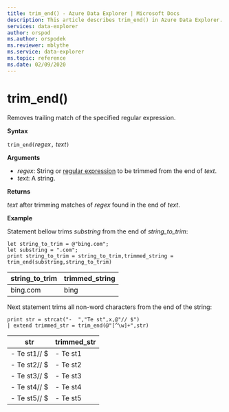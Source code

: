 ```yaml
---
title: trim_end() - Azure Data Explorer | Microsoft Docs
description: This article describes trim_end() in Azure Data Explorer.
services: data-explorer
author: orspod
ms.author: orspodek
ms.reviewer: mblythe
ms.service: data-explorer
ms.topic: reference
ms.date: 02/09/2020
---
```

# trim_end()

Removes trailing match of the specified regular expression.

**Syntax**

`trim_end(`*regex*`,` *text*`)`

**Arguments**

* *regex*: String or [regular expression](re2.md) to be trimmed from the end of *text*.  
* *text*: A string.

**Returns**

*text* after trimming matches of *regex* found in the end of *text*.

**Example**

Statement bellow trims *substring*  from the end of *string_to_trim*:

```
let string_to_trim = @"bing.com";
let substring = ".com";
print string_to_trim = string_to_trim,trimmed_string = trim_end(substring,string_to_trim)
```

|string_to_trim|trimmed_string|
|--------------|--------------|
|bing.com      |bing          |

Next statement trims all non-word characters from the end of the string:

```
print str = strcat("-  ","Te st",x,@"// $")
| extend trimmed_str = trim_end(@"[^\w]+",str)
```

|str          |trimmed_str|
|-------------|-----------|
|-  Te st1// $|-  Te st1  |
|-  Te st2// $|-  Te st2  |
|-  Te st3// $|-  Te st3  |
|-  Te st4// $|-  Te st4  |
|-  Te st5// $|-  Te st5  |